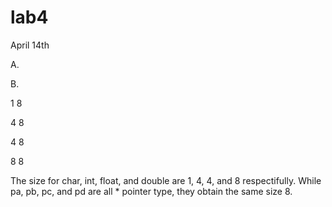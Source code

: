 # lab4
April 14th

A.

B.

1 8

4 8

4 8

8 8

The size for char, int, float, and double are 1, 4, 4, and 8 respectifully.
While pa, pb, pc, and pd are all * pointer type, they obtain the same size 8.
